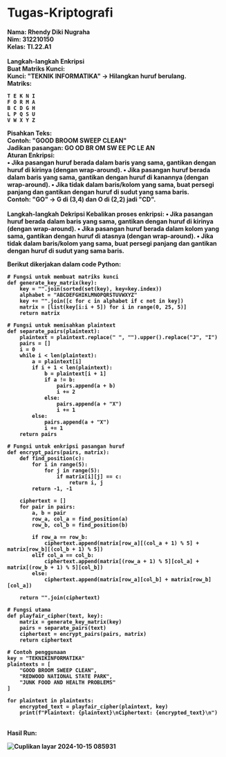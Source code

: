 # Tugas-Kriptografi
<b>Nama: Rhendy Diki Nugraha<b><br>
<b>Nim: 312210150<b><br>
<b>Kelas: TI.22.A1<b><br><br>
Langkah-langkah Enkripsi <br>
Buat Matriks Kunci:
<br>
Kunci: "TEKNIK INFORMATIKA" -> Hilangkan huruf berulang.
<br>
Matriks:
```
T E K N I
F O R M A
B C D G H
L P Q S U
V W X Y Z
```
Pisahkan Teks:
<br>
Contoh: "GOOD BROOM SWEEP CLEAN"
<br>
Jadikan pasangan: GO OD BR OM SW EE PC LE AN
<br>
Aturan Enkripsi:
<br>
• Jika pasangan huruf berada dalam baris yang sama, gantikan dengan huruf di kirinya (dengan wrap-around).
• Jika pasangan huruf berada dalam baris yang sama, gantikan dengan huruf di kanannya (dengan wrap-around).
• Jika tidak dalam baris/kolom yang sama, buat persegi panjang dan gantikan dengan huruf di sudut yang sama baris.
<br>
Contoh: "GO" -> G di (3,4) dan O di (2,2) jadi "CD".
<br><br>
Langkah-langkah Dekripsi
Kebalikan proses enkripsi:
• Jika pasangan huruf berada dalam baris yang sama, gantikan dengan huruf di kirinya (dengan wrap-around).
• Jika pasangan huruf berada dalam kolom yang sama, gantikan dengan huruf di atasnya (dengan wrap-around).
• Jika tidak dalam baris/kolom yang sama, buat persegi panjang dan gantikan dengan huruf di sudut yang sama baris.

Berikut dikerjakan dalam code Python:
```
# Fungsi untuk membuat matriks kunci
def generate_key_matrix(key):
    key = "".join(sorted(set(key), key=key.index))
    alphabet = "ABCDEFGHIKLMNOPQRSTUVWXYZ"
    key += "".join([c for c in alphabet if c not in key])
    matrix = [list(key[i:i + 5]) for i in range(0, 25, 5)]
    return matrix

# Fungsi untuk memisahkan plaintext
def separate_pairs(plaintext):
    plaintext = plaintext.replace(" ", "").upper().replace("J", "I")
    pairs = []
    i = 0
    while i < len(plaintext):
        a = plaintext[i]
        if i + 1 < len(plaintext):
            b = plaintext[i + 1]
            if a != b:
                pairs.append(a + b)
                i += 2
            else:
                pairs.append(a + "X")
                i += 1
        else:
            pairs.append(a + "X")
            i += 1
    return pairs

# Fungsi untuk enkripsi pasangan huruf
def encrypt_pairs(pairs, matrix):
    def find_position(c):
        for i in range(5):
            for j in range(5):
                if matrix[i][j] == c:
                    return i, j
        return -1, -1

    ciphertext = []
    for pair in pairs:
        a, b = pair
        row_a, col_a = find_position(a)
        row_b, col_b = find_position(b)

        if row_a == row_b:
            ciphertext.append(matrix[row_a][(col_a + 1) % 5] + matrix[row_b][(col_b + 1) % 5])
        elif col_a == col_b:
            ciphertext.append(matrix[(row_a + 1) % 5][col_a] + matrix[(row_b + 1) % 5][col_b])
        else:
            ciphertext.append(matrix[row_a][col_b] + matrix[row_b][col_a])

    return "".join(ciphertext)

# Fungsi utama
def playfair_cipher(text, key):
    matrix = generate_key_matrix(key)
    pairs = separate_pairs(text)
    ciphertext = encrypt_pairs(pairs, matrix)
    return ciphertext

# Contoh penggunaan
key = "TEKNIKINFORMATIKA"
plaintexts = [
    "GOOD BROOM SWEEP CLEAN",
    "REDWOOD NATIONAL STATE PARK",
    "JUNK FOOD AND HEALTH PROBLEMS"
]

for plaintext in plaintexts:
    encrypted_text = playfair_cipher(plaintext, key)
    print(f"Plaintext: {plaintext}\nCiphertext: {encrypted_text}\n")
```
<br>
Hasil Run:<br>

![Cuplikan layar 2024-10-15 085931](https://github.com/user-attachments/assets/faea23f8-a8c5-4cb2-9d9b-529966cb7fe7)

